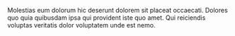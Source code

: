 Molestias eum dolorum hic deserunt dolorem sit placeat occaecati.
Dolores quo quia quibusdam ipsa qui provident iste quo amet.
Qui reiciendis voluptas veritatis dolor voluptatem unde est nemo.